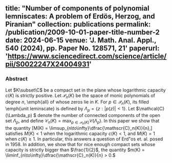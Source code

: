 title: "Number of components of polynomial lemniscates: A problem of Erdös, Herzog, and Piranian"
collection: publications
permalink: /publication/2009-10-01-paper-title-number-2
date: 2024-06-15
venue: 'J. Math. Anal. Appl., 540 (2024), pp. Paper No. 128571,
21'
paperurl: 'https://www.sciencedirect.com/science/article/pii/S0022247X24004931'
---
### Abstract

Let $K\subset\C$ be a compact set in the plane whose logarithmic capacity $c(K)$ is strictly positive. Let $\mathscr{P}_n(K)$ be the space of monic polynomials of degree $n,$ \emph{all} of whose zeros lie in $K.$ For $p\in \mathscr{P}_n(K),$ its filled \emph{unit leminscate} is defined by $\Lambda_p = \{z: |p(z)| < 1\}.$ Let $\mathcal{C}(\Lambda_p) $ denote the number of connected components of the open set $\Lambda_p,$ and define $\mathscr{C}_n(K) = \max_{p\in \mathscr{P}_n(K)}\mathcal{C}(\Lambda_p).$ In this paper we show that the quantity 
\[M(K) = \limsup_{n\to\infty}\dfrac{\mathscr{C}_n(K)}{n},\]
satisfies $M(K) < 1$ when the logarithmic capacity $c(K) < 1,$ and  $M(K) = 1$ when $c(K)\geq 1.$ In particular, this answers a question of Erd\"os et. al. posed in $1958$. In addition, we show that for nice enough compact sets whose capacity is strictly bigger than $\frac{1}{2}$, the quantity $m(K) = \liminf_{n\to\infty}\dfrac{\mathscr{C}_n(K)}{n} > 0.$

